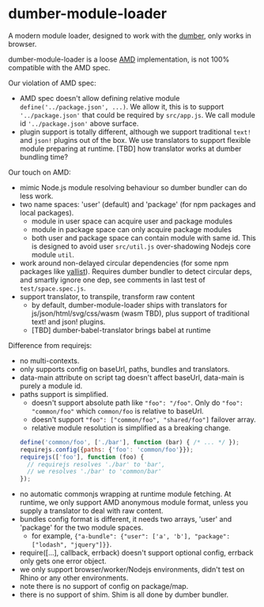 # dumber-module-loader

A modern module loader, designed to work with the [dumber](https://github.com/huochunpeng/dumber), only works in browser.

dumber-module-loader is a loose [AMD](https://github.com/amdjs/amdjs-api) implementation, is not 100% compatible with the AMD spec.

Our violation of AMD spec:

* AMD spec doesn't allow defining relative module `define('../package.json', ...)`. We allow it, this is to support `'../package.json'` that could be required by `src/app.js`. We call module id `'../package.json'` above surface.
* plugin support is totally different, although we support traditional `text!` and `json!` plugins out of the box. We use translators to support flexible module preparing at runtime. [TBD] how translator works at dumber bundling time?

Our touch on AMD:

* mimic Node.js module resolving behaviour so dumber bundler can do less work.
* two name spaces: 'user' (default) and 'package' (for npm packages and local packages).
  - module in user space can acquire user and package modules
  - module in package space can only acquire package modules
  - both user and package space can contain module with same id. This is designed to avoid user `src/util.js` over-shadowing Nodejs core module `util`.
* work around non-delayed circular dependencies (for some npm packages like [yallist](https://github.com/isaacs/yallist)). Requires dumber bundler to detect circular deps, and smartly ignore one dep, see comments in last test of `test/space.spec.js`.
* support translator, to transpile, transform raw content
  - by default, dumber-module-loader ships with translators for js/json/html/svg/css/wasm (wasm TBD), plus support of traditional text! and json! plugins.
  - [TBD] dumber-babel-translator brings babel at runtime

Difference from requirejs:
* no multi-contexts.
* only supports config on baseUrl, paths, bundles and translators.
* data-main attribute on script tag doesn't affect baseUrl, data-main is purely a module id.
* paths support is simplified.
  - doesn't support absolute path like `"foo": "/foo"`. Only do `"foo": "common/foo"` which `common/foo` is relative to baseUrl.
  - doesn't support `"foo": ["common/foo", "shared/foo"]` failover array.
  - relative module resolution is simplified as a breaking change.
  ```js
  define('common/foo', ['./bar'], function (bar) { /* ... */ });
  requirejs.config({paths: {'foo': 'common/foo'}});
  requirejs(['foo'], function (foo) {
    // requirejs resolves './bar' to 'bar',
    // we resolves './bar' to 'common/bar'
  });
  ```
* no automatic commonjs wrapping at runtime module fetching. At runtime, we only support AMD anonymous module format, unless you supply a translator to deal with raw content.
* bundles config format is different, it needs two arrays, 'user' and 'package' for the two module spaces.
  - for example, `{"a-bundle": {"user": ['a', 'b'], "package": ["lodash", "jquery"]}}`.
* require([...], callback, errback) doesn't support optional config, errback only gets one error object.
* we only support browser/worker/Nodejs environments, didn't test on Rhino or any other environments.
* note there is no support of config on package/map.
* there is no support of shim. Shim is all done by dumber bundler.
